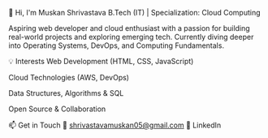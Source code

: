 👋 Hi, I'm Muskan Shrivastava
B.Tech (IT) | Specialization: Cloud Computing

Aspiring web developer and cloud enthusiast with a passion for building real-world projects and exploring emerging tech. Currently diving deeper into Operating Systems, DevOps, and Computing Fundamentals.

💡 Interests
Web Development (HTML, CSS, JavaScript)

Cloud Technologies (AWS, DevOps)

Data Structures, Algorithms & SQL

Open Source & Collaboration

📫 Get in Touch
📧 shrivastavamuskan05@gmail.com
🔗 LinkedIn


